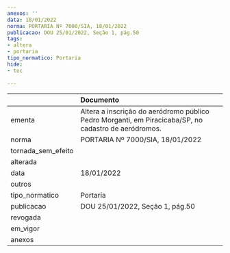 ```yaml
---
anexos: ''
data: 18/01/2022
norma: PORTARIA Nº 7000/SIA, 18/01/2022
publicacao: DOU 25/01/2022, Seção 1, pág.50
tags:
- altera
- portaria
tipo_normatico: Portaria
hide: 
- toc 
 
---
```


|                    | Documento                                                                                            |
|:-------------------|:-----------------------------------------------------------------------------------------------------|
| ementa             | Altera a inscrição do aeródromo público Pedro Morganti, em Piracicaba/SP, no cadastro de aeródromos. |
| norma              | PORTARIA Nº 7000/SIA, 18/01/2022                                                                     |
| tornada_sem_efeito |                                                                                                      |
| alterada           |                                                                                                      |
| data               | 18/01/2022                                                                                           |
| outros             |                                                                                                      |
| tipo_normatico     | Portaria                                                                                             |
| publicacao         | DOU 25/01/2022, Seção 1, pág.50                                                                      |
| revogada           |                                                                                                      |
| em_vigor           |                                                                                                      |
| anexos             |                                                                                                      |